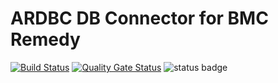# ARDBC DB Connector for BMC Remedy
[![Build Status](https://travis-ci.com/VasilenkoSergey/remedy-db-connector.svg?branch=master)](https://travis-ci.com/VasilenkoSergey/remedy-db-connector) [![Quality Gate Status](https://sonarcloud.io/api/project_badges/measure?project=io.vasilenko.remedy%3Agrunner&metric=alert_status)](https://sonarcloud.io/dashboard?id=io.vasilenko.remedy%3Agrunner) ![status badge](https://img.shields.io/badge/status-in%20progress-yellow.svg)